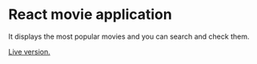 
<h1>React movie application</h1>
<p>It displays the most popular movies and you can search and check them.</p>
<p><a href="https://popular-movies-movie-db.netlify.com/">Live version.</a></p>
